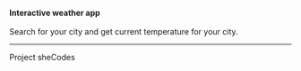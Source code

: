 <b>Interactive weather app</b>
<br/>
<br/>
Search for your city and get current temperature for your city.

_________________

Project sheCodes
